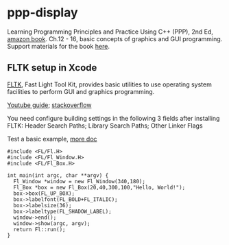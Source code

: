 # ppp-display
Learning Programming Principles and Practice Using C++ (PPP), 2nd Ed, [amazon book](https://www.amazon.com/Programming-Principles-Practice-Using-2nd/dp/0321992784). Ch.12 - 16, basic concepts of graphics and GUI programming. Support materials for the book [here](https://www.stroustrup.com/programming_support.html).

## FLTK setup in Xcode
[FLTK](https://www.fltk.org), Fast Light Tool Kit, provides basic utilities to use operating system facilities to perform GUI and graphics programming.

[Youtube guide](https://www.youtube.com/watch?v=HGLeX4AyTXw); [stackoverflow](https://stackoverflow.com/questions/25879961/setup-xcode-and-fltk)

You need configure building settings in the following 3 fields after installing FLTK: Header Search Paths; Library Search Paths; Other Linker Flags

Test a basic example, [more doc](https://www.fltk.org/doc-1.3/basics.html)

```
#include <FL/Fl.H>
#include <FL/Fl_Window.H>
#include <FL/Fl_Box.H>
 
int main(int argc, char **argv) {
  Fl_Window *window = new Fl_Window(340,180);
  Fl_Box *box = new Fl_Box(20,40,300,100,"Hello, World!");
  box->box(FL_UP_BOX);
  box->labelfont(FL_BOLD+FL_ITALIC);
  box->labelsize(36);
  box->labeltype(FL_SHADOW_LABEL);
  window->end();
  window->show(argc, argv);
  return Fl::run();
}

```






